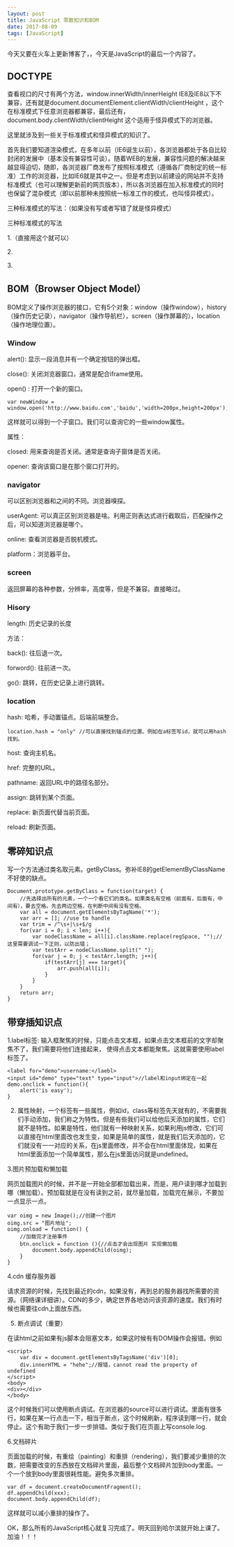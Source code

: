 ```yaml
---
layout: post
title: JavaScript 零散知识和BOM
date: 2017-08-09
tags: [JavaScript]
---
```


今天又要在火车上更新博客了，，今天是JavaScript的最后一个内容了。

## DOCTYPE

查看视口的尺寸有两个方法，window.innerWidth/innerHeight IE8及IE8以下不兼容，还有就是document.documentElement.clientWidth/clientHeight ，这个在标准模式下任意浏览器都兼容，最后还有，document.body.clientWidth/clientHeight 这个适用于怪异模式下的浏览器。

这里就涉及到一些关于标准模式和怪异模式的知识了。 

首先我们要知道渲染模式，在多年以前（IE6诞生以前），各浏览器都处于各自比较封闭的发展中（基本没有兼容性可谈）。随着WEB的发展，兼容性问题的解决越来越显得迫切，随即，各浏览器厂商发布了按照标准模式（遵循各厂商制定的统一标准）工作的浏览器，比如IE6就是其中之一。但是考虑到以前建设的网站并不支持标准模式（也可以理解更新前的网页版本），所以各浏览器在加入标准模式的同时也保留了混杂模式（即以前那种未按照统一标准工作的模式，也叫怪异模式）。

三种标准模式的写法：（如果没有写或者写错了就是怪异模式）

三种标准模式的写法

1.<!DOCTYPE html>（直接用这个就可以）

2.<!DOCTYPE HTML PUBLIC "-//W3C//DTD HTML 4.01//EN" "http://www.w3.org/TR/html4/strict.dtd">

3.<!DOCTYPE html PUBLIC "-//W3C//DTD XHTML 1.0 Strict//EN" "http://www.w3.org/TR/xhtml1/DTD/xhtml1-strict.dtd">

## BOM（Browser Object Model）

BOM定义了操作浏览器的接口，它有5个对象：window（操作window），history（操作历史记录），navigator（操作导航栏），screen（操作屏幕的），location（操作地理位置）。

### Window 

alert(): 显示一段消息并有一个确定按钮的弹出框。

close(): 关闭浏览器窗口，通常是配合iframe使用。

open() : 打开一个新的窗口。
	
	var newWindow = window.open('http://www.baidu.com','baidu','width=200px,height=200px');
	
这样就可以得到一个子窗口。我们可以查询它的一些window属性。

属性：

closed: 用来查询是否关闭。通常是查询子窗体是否关闭。

opener: 查询该窗口是在那个窗口打开的。

### navigator

可以区别浏览器和之间的不同。浏览器嗅探。

userAgent: 可以真正区别浏览器是啥。利用正则表达式进行截取后，匹配操作之后，可以知道浏览器是哪个。

online: 查看浏览器是否脱机模式。

platform：浏览器平台。

### screen

返回屏幕的各种参数，分辨率，高度等，但是不兼容。直接略过。

### Hisory

length: 历史记录的长度

方法：

back(): 往后退一次。

forword(): 往前进一次。

go(): 跳转，在历史记录上进行跳转。

### location

hash: 哈希，手动置锚点。后端前端整合。

	location.hash = "only" //可以直接找到锚点的位置。例如在a标签写id，就可以用hash找到。

host: 查询主机名。

href: 完整的URL。

pathname: 返回URL中的路径名部分。
	
assign: 跳转到某个页面。

replace: 新页面代替当前页面。

reload: 刷新页面。
	
## 零碎知识点

写一个方法通过类名取元素。getByClass。弥补IE8的getElementByClassName不好使的缺点。
	
	
	Document.prototype.getByClass = function(target) {
		//先选择出所有的元素，一个一个看它们的类名。如果类名有空格（前面有，后面有，中间有），要去空格。先去两边空格，在判断中间有没有空格。
		var all = document.getElementsByTagName('*');
		var arr = []; //use to handle
		var trim = /^\s+|\s+$/g
		for(var i = 0; i < len; i++){
			var nodeClassName = all[i].className.replace(regSpace, "");//这里需要调试一下正则，以防出错；
			var testArr = nodeClassName.split(" ");
			for(var j = 0; j < testArr.length; j++){
				if(testArr[j] === target){
					arr.push(all[i]);
				}
			}
		}
		return arr;
	}
	
## 带穿插知识点

1.label标签: 输入框聚焦的时候，只能点击文本框，如果点击文本框前的文字却聚焦不了，我们需要将他们连接起来， 使得点击文本都能聚焦。这就需要使用label标签了。
	
	<label for="demo">username:</laebl>
	<input id="demo" type="text" type="input">//label和input绑定在一起
	demo.onclick = function(){
		alert('is easy');
	}

2. 属性映射，一个标签有一些属性，例如id，class等标签先天就有的，不需要我们手动添加，我们称之为特性。但是有些我们可以给他后天添加的属性，它们就不是特性。如果是特性，他们就有一种映射关系，如果利用js修改，它们可以直接在html里面改也发生变，如果是简单的属性，就是我们后天添加的，它们就没有一一对应的关系，在js里面修改，并不会在html里面体现，如果在html里面添加一个简单属性，那么在js里面访问就是undefined。

3.图片预加载和懒加载

网页加载图片的时候，并不是一开始全部都加载出来，而是，用户读到哪才加载到哪（懒加载）。预加载就是在没有读到之前，就尽量加载，加载完在展示，不要加一点显示一点。
	
	var oimg = new Image();//创建一个图片
	oimg.src = "图片地址";
	oimg.onload = function() {
		//加载完才注册事件
		btn.onclick = function (){//点击才会出现图片 实现懒加载
			document.body.appendChild(oimg);
		}
	}

4.cdn 缓存服务器

请求资源的时候，先找到最近的cdn，如果没有，再到总的服务器找所需要的资源。（网络课详细讲）。CDN的多少，确定世界各地访问该资源的速度。我们有时候也需要往cdn上面放东西。

5. 断点调试（重要）

在读html之前如果有js脚本会阻塞文本，如果这时候有有DOM操作会报错。例如

	<script>
		var div = document.getElementsByTagsName('div')[0];
		div.innerHTML = "hehe";//报错，cannot read the property of undefined
	</script>
	<body>
	<div></div>
	</body>

这个时候我们可以使用断点调试。在浏览器的source可以进行调试。里面有很多行，如果在某一行点击一下，相当于断点，这个时候刷新，程序读到哪一行，就会停止。这个有助于我们一步一步排错。类似于我们在页面上写console.log.

6.文档碎片 

页面加载的时候，有重绘（painting）和重排（rendering），我们要减少重排的次数，把需要改变的东西放在文档碎片里面，最后整个文档碎片加到body里面。一个一个放到body里面很耗性能。避免多次重排。

	var df = document.createDocumentFragment();
	df.appendChild(xxx);
	document.body.appendChild(df);

这样就可以减小重排的操作了。

OK，那么所有的JavaScript核心就复习完成了。明天回到哈尔滨就开始上课了。加油！！！




